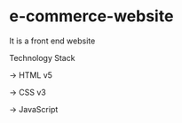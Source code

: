 # e-commerce-website
It is a front end website

Technology Stack 

-> HTML v5

-> CSS v3

-> JavaScript
